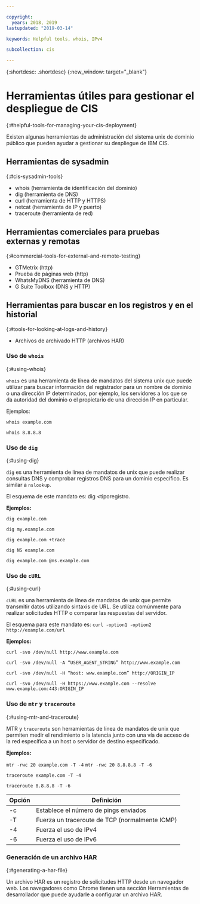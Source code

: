 ```yaml
---

copyright:
  years: 2018, 2019
lastupdated: "2019-03-14"

keywords: Helpful tools, whois, IPv4

subcollection: cis

---
```


{:shortdesc: .shortdesc}
{:new_window: target="_blank"}

# Herramientas útiles para gestionar el despliegue de CIS
{:#helpful-tools-for-managing-your-cis-deployment}

Existen algunas herramientas de administración del sistema unix de dominio público que pueden ayudar a gestionar su despliegue de IBM CIS.

## Herramientas de sysadmin
{:#cis-sysadmin-tools}

 * whois (herramienta de identificación del dominio)
 * dig (herramienta de DNS)
 * curl (herramienta de HTTP y HTTPS)
 * netcat (herramienta de IP y puerto)
 * traceroute (herramienta de red)

## Herramientas comerciales para pruebas externas y remotas
{:#commercial-tools-for-external-and-remote-testing}

 * GTMetrix (http)
 * Prueba de páginas web (http)
 * WhatsMyDNS (herramienta de DNS)
 * G Suite Toolbox (DNS y HTTP)

## Herramientas para buscar en los registros y en el historial
{:#tools-for-looking-at-logs-and-history}

 * Archivos de archivado HTTP (archivos HAR)


### Uso de `whois`
{:#using-whois}

`whois` es una herramienta de línea de mandatos del sistema unix que puede utilizar para buscar información del registrador para un nombre de dominio o una dirección IP determinados, por ejemplo, los servidores a los que se da autoridad del dominio o el propietario de una dirección IP en particular.

Ejemplos:

`whois example.com`

`whois 8.8.8.8`

### Uso de `dig`
{:#using-dig}

`dig` es una herramienta de línea de mandatos de unix que puede realizar consultas DNS y comprobar registros DNS para un dominio específico. Es similar a `nslookup`.

El esquema de este mandato es: dig <tiporegistro. <nombredominio> <opciones>

**Ejemplos:**

`dig example.com`

`dig my.example.com`

`dig example.com +trace`

`dig NS example.com`

`dig example.com @ns.example.com`

### Uso de `cURL`
{:#using-curl}

`cURL` es una herramienta de línea de mandatos de unix que permite transmitir datos utilizando sintaxis de URL. Se utiliza comúnmente para realizar solicitudes HTTP o comparar las respuestas del servidor.

El esquema para este mandato es: `curl -option1 -option2 http://example.com/url`

**Ejemplos:**

`curl -svo /dev/null http://www.example.com`

`curl -svo /dev/null -A “USER_AGENT_STRING” http://www.example.com`

`curl -svo /dev/null -H “host: www.example.com” http://ORIGIN_IP`

`curl -svo /dev/null -H https://www.example.com --resolve www.example.com:443:ORIGIN_IP`

### Uso de `mtr` y `traceroute`
{:#using-mtr-and-traceroute}

MTR y `traceroute` son herramientas de línea de mandatos de unix que permiten medir el rendimiento o la latencia junto con una vía de acceso de la red específica a un host o servidor de destino especificado.

**Ejemplos:**

`mtr -rwc 20 example.com -T -4`
`mtr -rwc 20 8.8.8.8 -T -6`

`traceroute example.com -T -4`

`traceroute 8.8.8.8 -T -6`

| Opción | Definición |
|---------|-----------|
| -c | Establece el número de pings enviados |
| -T | Fuerza un traceroute de TCP (normalmente ICMP) |
| -4 | Fuerza el uso de IPv4 |
| -6 | Fuerza el uso de IPv6 |

### Generación de un archivo HAR
{:#generating-a-har-file}

Un archivo HAR es un registro de solicitudes HTTP desde un navegador web. Los navegadores como Chrome tienen una sección Herramientas de desarrollador que puede ayudarle a configurar un archivo HAR.
